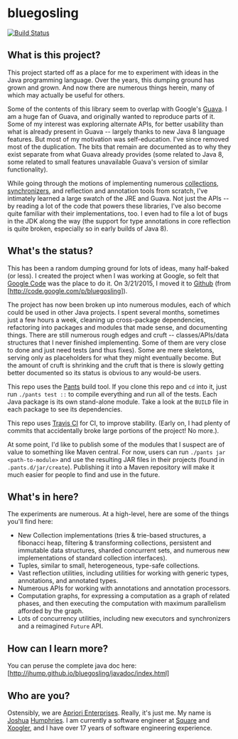 # bluegosling

[![Build Status](https://travis-ci.org/jhump/bluegosling.svg?branch=master)](https://travis-ci.org/jhump/bluegosling/branches)

## What is this project?

This project started off as a place for me to experiment with ideas in the Java programming language. Over the years, this dumping ground has grown and grown. And now there are numerous things herein, many of which may actually be useful for others.

Some of the contents of this library seem to overlap with Google's [Guava](https://github.com/google/guava). I am a huge fan of Guava, and originally wanted to reproduce parts of it. Some of my interest was exploring alternate APIs, for better usability than what is already present in Guava -- largely thanks to new Java 8 language features. But most of my motivation was self-education. I've since removed most of the duplication. The bits that remain are documented as to why they exist separate from what Guava already provides (some related to Java 8, some related to small features unavailable Guava's version of similar functionality).

While going through the motions of implementing numerous [collections](https://docs.oracle.com/javase/8/docs/technotes/guides/collections/overview.html), [synchronizers](http://gee.cs.oswego.edu/dl/papers/aqs.pdf), and reflection and annotation tools from scratch, I've intimately learned a large swatch of the JRE and Guava. Not just the APIs -- by reading a lot of the code that powers these libraries, I've also become quite familiar with their implementations, too. I even had to file a lot of bugs in the JDK along the way (the support for type annotations in core reflection is quite broken, especially so in early builds of Java 8).

## What's the status?

This has been a random dumping ground for lots of ideas, many half-baked (or less). I created the project when I was working at Google, so felt that [Google Code](https://code.google.com) was the place to do it. On 3/21/2015, I moved it to [Github](https://github.com/jhump/bluegosling) (from [http://code.google.com/p/bluegosling]).

The project has now been broken up into numerous modules, each of which could be used in other Java projects. I spent several months, sometimes just a few hours a week, cleaning up cross-package dependencies, refactoring into packages and modules that made sense, and documenting things. There are still numerous rough edges and cruft -- classes/APIs/data structures that I never finished implementing. Some of them are very close to done and just need tests (and thus fixes). Some are mere skeletons, serving only as placeholders for what they might eventually become. But the amount of cruft is shrinking and the cruft that is there is slowly getting better documented so its status is obvious to any would-be users.

This repo uses the [Pants](https://pantsbuild.github.io/) build tool. If you clone this repo and `cd` into it, just run `./pants test ::` to compile everything and run all of the tests. Each Java package is its own stand-alone module. Take a look at the `BUILD` file in each package to see its dependencies.

This repo uses [Travis CI](https://travis-ci.org/) for CI, to improve stability. (Early on, I had plenty of commits that accidentally broke large portions of the project! No more.).

At some point, I'd like to publish some of the modules that I suspect are of value to something like Maven central. For now, users can run `./pants jar <path-to-module>` and use the resulting JAR files in their projects (found in `.pants.d/jar/create`). Publishing it into a Maven repository will make it much easier for people to find and use in the future.

## What's in here?

The experiments are numerous. At a high-level, here are some of the things you'll find here:

* New Collection implementations (tries & trie-based structures, a fibonacci heap, filtering & transforming collections,
persistent and immutable data structures, sharded concurrent sets, and numerous new implementations of standard collection
interfaces).
* Tuples, similar to small, heterogeneous, type-safe collections.
* Vast reflection utilities, including utilities for working with generic types, annotations, and annotated types.
* Numerous APIs for working with annotations and annotation processors.
* Computation graphs, for expressing a computation as a graph of related phases, and then executing the computation with maximum parallelism afforded by the graph.
* Lots of concurrency utilities, including new executors and synchronizers and a reimagined `Future` API.

## How can I learn more?

You can peruse the complete java doc here: [http://jhump.github.io/bluegosling/javadoc/index.html]

## Who are you?

Ostensibly, we are [Apriori Enterprises](http://apriori.bluegosling.com). Really, it's just me. My name is [Joshua](https://github.com/jhump) [Humphries](https://www.linkedin.com/in/jhumphries131). I am currently a software engineer at [Square](https://squareup.com/) and [Xoogler](http://google.about.com/od/wx/g/xooglers.htm), and I have over 17 years of software engineering experience.

